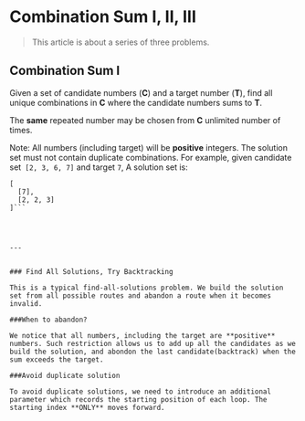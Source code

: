 # Combination Sum I, II, III


> This article is about a series of three problems.

## Combination Sum I

Given a set of candidate numbers (**C**) and a target number (**T**), find all unique combinations in **C** where the candidate numbers sums to **T**.

The **same** repeated number may be chosen from **C** unlimited number of times.

Note:
All numbers (including target) will be **positive** integers.
The solution set must not contain duplicate combinations.
For example, given candidate set``` [2, 3, 6, 7]``` and target ```7```, 
A solution set is: 
```
[
  [7],
  [2, 2, 3]
]```




---


### Find All Solutions, Try Backtracking

This is a typical find-all-solutions problem. We build the solution set from all possible routes and abandon a route when it becomes invalid. 

###When to abandon?

We notice that all numbers, including the target are **positive** numbers. Such restriction allows us to add up all the candidates as we build the solution, and abondon the last candidate(backtrack) when the sum exceeds the target.

###Avoid duplicate solution

To avoid duplicate solutions, we need to introduce an additional parameter which records the starting position of each loop. The starting index **ONLY** moves forward.
